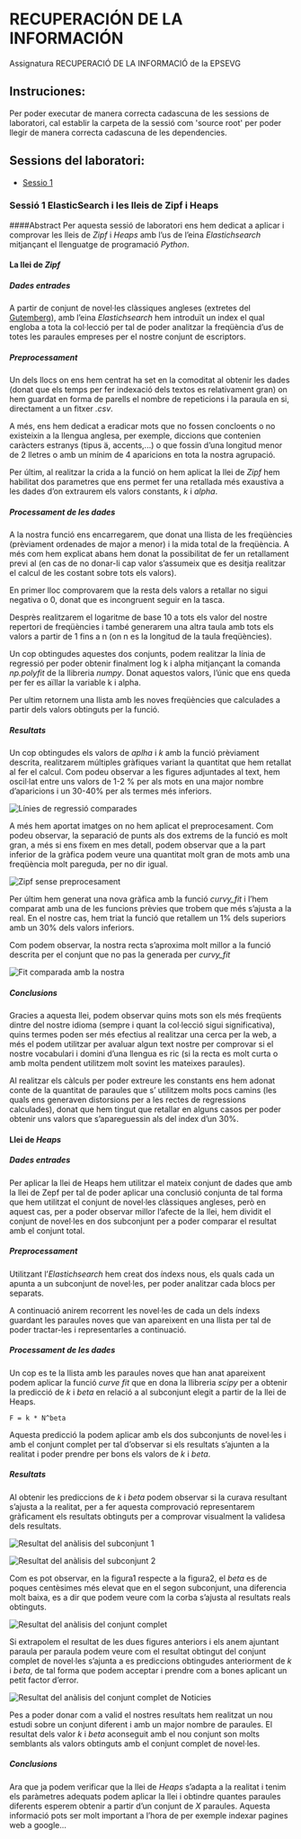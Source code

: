 # RECUPERACIÓN DE LA INFORMACIÓN
Assignatura RECUPERACIÓ DE LA INFORMACIÓ de la EPSEVG

## Instruciones:
Per poder executar de manera correcta cadascuna de les sessions de laboratori, cal establir la carpeta de la sessió com 'source root' per poder llegir de manera correcta cadascuna de les dependencies.
## Sessions del laboratori:
- [Sessio 1](#dades-entrades)


### Sessió 1 ElasticSearch i les lleis de Zipf i Heaps 

####Abstract
Per aquesta sessió de laboratori ens hem dedicat a aplicar i comprovar les lleis de *Zipf* i *Heaps* amb l’us de 
l’eina *Elastichsearch* mitjançant el llenguatge de programació *Python*.


#### La llei de *Zipf*

##### Dades entrades

A partir de conjunt de novel·les clàssiques angleses (extretes del [ Gutemberg](https://www.gutenberg.org/)), amb l’eina
 *Elastichsearch* hem introduït un index el qual engloba a tota la col·lecció per tal de poder analitzar la freqüència 
 d’us de totes les paraules empreses per el nostre conjunt de escriptors.

##### Preprocessament

Un dels llocs on ens hem centrat ha set en la comoditat al obtenir les dades (donat que els temps per fer indexació dels 
textos es relativament gran) on hem guardat en forma de parells el nombre de repeticions i la paraula en si, directament 
a un fitxer *.csv*.

A més, ens hem dedicat a eradicar mots que no fossen concloents o no existeixin a la llengua anglesa, per exemple, 
diccions que contenien caràcters estranys (tipus ä, accents,...) o que fossin d’una longitud menor de 2 lletres o amb 
un mínim de 4 aparicions en tota la nostra agrupació.

Per últim, al realitzar la crida a la funció on hem aplicat la llei de *Zipf* hem habilitat dos parametres que ens 
permet fer una retallada més exaustiva a les dades d’on extraurem els valors constants, *k* i *alpha*.

##### Processament de les dades

A la nostra funció ens encarregarem, que donat una llista de les freqüències (prèviament ordenades de major a menor) i 
la mida total de la freqüència. A més com hem explicat abans hem donat la possibilitat de fer un retallament previ al 
(en cas de no donar-li cap valor s’assumeix que es desitja realitzar el calcul de les costant sobre tots els valors).

En primer lloc comprovarem que la resta dels valors a retallar no sigui negativa o 0, donat que es incongruent seguir 
en la tasca.

Desprès realitzarem el logaritme de base 10 a tots els valor del nostre repertori de freqüències i també generarem una
 altra taula amb tots els valors a partir de 1 fins a n (on n es la longitud de la taula freqüències).

Un cop obtingudes aquestes dos conjunts, podem realitzar la línia de regressió per poder obtenir finalment log k 
i alpha mitjançant la comanda *np.polyfit* de la llibreria *numpy*. Donat aquestos valors, l’únic que ens queda 
per fer es aïllar la variable k i alpha.

Per ultim retornem una llista amb les noves freqüències que calculades a partir dels valors obtinguts per la funció.

##### Resultats

Un cop obtingudes els valors de *aplha* i *k* amb la funció prèviament descrita, realitzarem múltiples gràfiques 
variant la quantitat que hem retallat al fer el calcul. Com podeu observar a les figures adjuntades al text, hem oscil·lat
 entre uns valors de 1-2 % per als mots en una major nombre d’aparicions i un 30-40% per als termes més inferiors.

![Línies de regressió comparades](Laboratori/Sessio1/Plots/Zipf/danis-fit.png "Línies de regressió comparades")

A més hem aportat imatges on no hem aplicat el preprocesament. Com podeu observar, la separació de punts als dos extrems
 de la funció es molt gran, a més si ens fixem en mes detall, podem observar que a la part inferior de la gràfica podem 
 veure una quantitat molt gran de mots amb una freqüència molt pareguda, per no dir igual.

![Zipf sense preprocesament](Laboratori/Sessio1/Plots/Zipf/no_clean.png "Zipf sense preprocesament")

Per últim hem generat una nova gràfica amb la funció *curvy\_fit* i l’hem comparat amb una de les funcions prèvies que 
trobem que més s’ajusta a la real.
En el nostre cas, hem triat la funció que retallem un 1% dels superiors amb un 30% dels valors inferiors.

Com podem observar, la nostra recta s’aproxima molt millor a la funció descrita per el conjunt que no pas la generada 
per *curvy\_fit*

![Fit comparada amb la nostra](Laboratori/Sessio1/Plots/Zipf/Clean_Words.png "Fit comparada amb la nostra")

##### Conclusions

Gracies a aquesta llei, podem observar quins mots son els més freqüents dintre del nostre idioma (sempre i quant la 
col·lecció sigui significativa), quins termes poden ser més efectius al realitzar una cerca per la web, a més el podem
 utilitzar per avaluar algun text nostre per comprovar si el nostre vocabulari i domini d’una llengua es ric 
 (si la recta es molt curta o amb molta pendent utilitzem molt sovint les mateixes paraules).

Al realitzar els càlculs per poder extreure les constants ens hem adonat conte de la quantitat de paraules que s’
utilitzem molts pocs camins (les quals ens generaven distorsions per a les rectes de regressions calculades), donat que 
hem tingut que retallar en alguns casos per poder obtenir uns valors que s’apareguessin als del index d’un 30%.

#### Llei de *Heaps*

##### Dades entrades

Per aplicar la llei de Heaps hem utilitzar el mateix conjunt de dades que amb la llei de Zepf per tal de poder aplicar 
una conclusió conjunta de tal forma que hem utilitzat el conjunt de novel·les clàssiques angleses, però en aquest cas, 
per a poder observar millor l’afecte de la llei, hem dividit el conjunt de novel·les en dos subconjunt per a poder
 comparar el resultat amb el conjunt total.

##### Preprocessament

Utilitzant l’*Elastichsearch* hem creat dos índexs nous, els quals cada un apunta a un subconjunt de novel·les, per
 poder analitzar cada blocs per separats.

A continuació anirem recorrent les novel·les de cada un dels índexs guardant les paraules noves que van apareixent 
en una llista per tal de poder tractar-les i representarles a continuació.

##### Processament de les dades

Un cop es te la llista amb les paraules noves que han anat apareixent podem aplicar la funció *curve fit* que en dona
 la llibreria *scipy* per a obtenir la predicció de *k* i *beta* en relació a al subconjunt elegit a partir de la 
 llei de Heaps. 
 ```
F = k * N^beta
 ```
 Aquesta predicció la podem aplicar amb els dos subconjunts de novel·les i amb el 
 conjunt complet per tal d’observar si els resultats s’ajunten a la realitat i poder prendre per bons els valors de 
 *k* i *beta*.

##### Resultats

Al obtenir les prediccions de *k* i *beta* podem observar si la curava resultant s’ajusta a la realitat, per a fer
 aquesta comprovació representarem gràficament els resultats obtinguts per a comprovar visualment la validesa dels resultats.

![Resultat del anàlisis del subconjunt 1](Laboratori/Sessio1/Plots/Heaps/1.png "Resultat del anàlisis del subconjunt 1")

![Resultat del anàlisis del subconjunt 2](Laboratori/Sessio1/Plots/Heaps/2.png "Resultat del anàlisis del subconjunt 2")

Com es pot observar, en la figura1 respecte a la figura2, el *beta* es de poques 
centèsimes més elevat que en el segon subconjunt, una diferencia molt baixa, es a dir que podem veure com la corba 
s’ajusta al resultats reals obtinguts.

![Resultat del anàlisis del conjunt complet](Laboratori/Sessio1/Plots/Heaps/all.png "Resultat del anàlisis del conjunt complet")

Si extrapolem el resultat de les dues figures anteriors i els anem ajuntant paraula per paraula podem veure com el 
resultat obtingut del conjunt complet de novel·les s’ajunta a es prediccions obtingudes anteriorment de *k* i *beta*,
 de tal forma que podem acceptar i prendre com a bones aplicant un petit factor d’error.

![Resultat del anàlisis del conjunt complet de Noticies](Laboratori/Sessio1/Plots/Heaps/20_news.png "Resultat del anàlisis del conjunt complet de Noticies")

Pes a poder donar com a valid el nostres resultats hem realitzat un nou estudi sobre un conjunt diferent i amb un major
 nombre de paraules. El resultat dels valor *k* i *beta* aconseguit amb el nou conjunt son molts semblants als valors 
 obtinguts amb el conjunt complet de novel·les.

##### Conclusions

Ara que ja podem verificar que la llei de *Heaps* s’adapta a la realitat i tenim els paràmetres adequats podem aplicar 
la llei i obtindre quantes paraules diferents esperem obtenir a partir d’un conjunt de *X* paraules. Aquesta informació
 pots ser molt important a l’hora de per exemple indexar pagines web a google...
 

